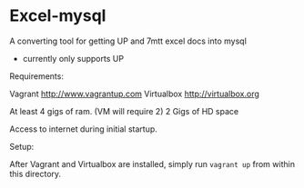# Excel-mysql
A converting tool for getting UP and 7mtt excel docs into mysql

* currently only supports UP


Requirements:

Vagrant http://www.vagrantup.com
Virtualbox http://virtualbox.org

At least 4 gigs of ram. (VM will require 2)
2 Gigs of HD space

Access to internet during initial startup.

Setup:

After Vagrant and Virtualbox are installed, simply run `vagrant up` from within this directory.
